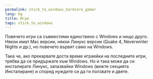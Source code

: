 ```yaml
---
permalink: stick_to_windows_hardcore_gamer
lang: bg
title: Игри
tags: stick_to_windows
---
```


Повечето игри са съвместими единствено с Windows и нищо друго. Някои имат Mac версии, някои Линукс версии (Quake 4, 
Neverwinter Nights и др.), но повечето вървят само на Windows.

Така че, ако прекарвате доста време играейки на последните игри, трябва да се придържате към Windows. Но и така може да си инсталирате Линукс, запазвайки Windows (вижте секцията Инсталиране) и според нуждите си да ги ползвате и двете.

